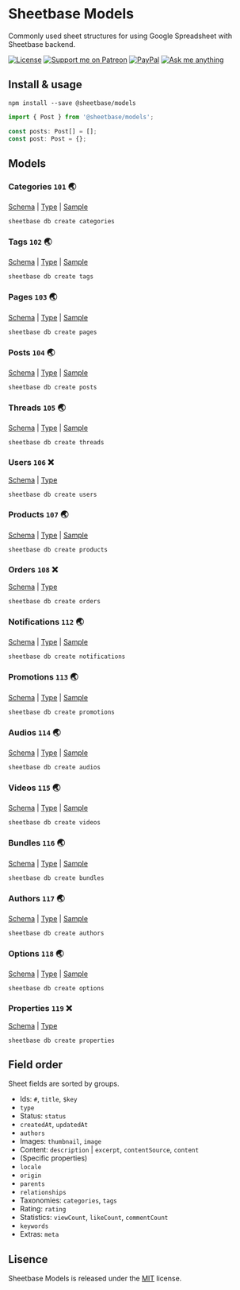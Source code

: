 # Sheetbase Models

Commonly used sheet structures for using Google Spreadsheet with Sheetbase backend.

<!-- <block:header> -->

[![License][license_badge]][license_url] [![Support me on Patreon][patreon_badge]][patreon_url] [![PayPal][paypal_donate_badge]][paypal_donate_url] [![Ask me anything][ask_me_badge]][ask_me_url]

<!-- </block:header> -->

## Install & usage

`npm install --save @sheetbase/models`

```ts
import { Post } from '@sheetbase/models';

const posts: Post[] = [];
const post: Post = {};

```

## Models

### Categories `101` :earth_asia:

[Schema](https://github.com/sheetbase/models/blob/master/models/categories.json) | [Type](https://github.com/sheetbase/models/blob/master/src/category.ts) | [Sample](https://github.com/sheetbase/models/blob/master/data/categories.json)

`sheetbase db create categories`

### Tags `102` :earth_asia:

[Schema](https://github.com/sheetbase/models/blob/master/models/tags.json) | [Type](https://github.com/sheetbase/models/blob/master/src/tag.ts) | [Sample](https://github.com/sheetbase/models/blob/master/data/tags.json)

`sheetbase db create tags`

### Pages `103` :earth_asia:

[Schema](https://github.com/sheetbase/models/blob/master/models/pages.json) | [Type](https://github.com/sheetbase/models/blob/master/src/page.ts) | [Sample](https://github.com/sheetbase/models/blob/master/data/pages.json)

`sheetbase db create pages`

### Posts `104` :earth_asia:

[Schema](https://github.com/sheetbase/models/blob/master/models/posts.json) | [Type](https://github.com/sheetbase/models/blob/master/src/post.ts) | [Sample](https://github.com/sheetbase/models/blob/master/data/posts.json)

`sheetbase db create posts`

### Threads `105` :earth_asia:

[Schema](https://github.com/sheetbase/models/blob/master/models/threads.json) | [Type](https://github.com/sheetbase/models/blob/master/src/thread.ts) | [Sample](https://github.com/sheetbase/models/blob/master/data/threads.json)

`sheetbase db create threads`

### Users `106` :x:

[Schema](https://github.com/sheetbase/models/blob/master/models/users.json) | [Type](https://github.com/sheetbase/models/blob/master/src/user.ts)

`sheetbase db create users`

### Products `107` :earth_asia:

[Schema](https://github.com/sheetbase/models/blob/master/models/products.json) | [Type](https://github.com/sheetbase/models/blob/master/src/product.ts) | [Sample](https://github.com/sheetbase/models/blob/master/data/products.json)

`sheetbase db create products`

### Orders `108` :x:

[Schema](https://github.com/sheetbase/models/blob/master/models/orders.json) | [Type](https://github.com/sheetbase/models/blob/master/src/order.ts)

`sheetbase db create orders`

### Notifications `112` :earth_asia:

[Schema](https://github.com/sheetbase/models/blob/master/models/notifications.json) | [Type](https://github.com/sheetbase/models/blob/master/src/notification.ts) | [Sample](https://github.com/sheetbase/models/blob/master/data/notifications.json)

`sheetbase db create notifications`

### Promotions `113` :earth_asia:

[Schema](https://github.com/sheetbase/models/blob/master/models/promotions.json) | [Type](https://github.com/sheetbase/models/blob/master/src/promotion.ts) | [Sample](https://github.com/sheetbase/models/blob/master/data/promotions.json)

`sheetbase db create promotions`

### Audios `114` :earth_asia:

[Schema](https://github.com/sheetbase/models/blob/master/models/audios.json) | [Type](https://github.com/sheetbase/models/blob/master/src/audio.ts) | [Sample](https://github.com/sheetbase/models/blob/master/data/audios.json)

`sheetbase db create audios`

### Videos `115` :earth_asia:

[Schema](https://github.com/sheetbase/models/blob/master/models/videos.json) | [Type](https://github.com/sheetbase/models/blob/master/src/video.ts) | [Sample](https://github.com/sheetbase/models/blob/master/data/videos.json)

`sheetbase db create videos`

### Bundles `116` :earth_asia:

[Schema](https://github.com/sheetbase/models/blob/master/models/bundles.json) | [Type](https://github.com/sheetbase/models/blob/master/src/bundle.ts) | [Sample](https://github.com/sheetbase/models/blob/master/data/bundles.json)

`sheetbase db create bundles`

### Authors `117` :earth_asia:

[Schema](https://github.com/sheetbase/models/blob/master/models/authors.json) | [Type](https://github.com/sheetbase/models/blob/master/src/author.ts) | [Sample](https://github.com/sheetbase/models/blob/master/data/authors.json)

`sheetbase db create authors`

### Options `118` :earth_asia:

[Schema](https://github.com/sheetbase/models/blob/master/models/options.json) | [Type](https://github.com/sheetbase/models/blob/master/src/option.ts) | [Sample](https://github.com/sheetbase/models/blob/master/data/options.json)

`sheetbase db create options`

### Properties `119` :x:

[Schema](https://github.com/sheetbase/models/blob/master/models/properties.json) | [Type](https://github.com/sheetbase/models/blob/master/src/property.ts)

`sheetbase db create properties`

## Field order

Sheet fields are sorted by groups.

- Ids: `#`, `title`, `$key`
- `type`
- Status: `status`
- `createdAt`, `updatedAt`
- `authors`
- Images: `thumbnail`, `image`
- Content: `description` | `excerpt`, `contentSource`, `content`
- (Specific properties)
- `locale`
- `origin`
- `parents`
- `relationships`
- Taxonomies: `categories`, `tags`
- Rating: `rating`
- Statistics: `viewCount`, `likeCount`, `commentCount`
- `keywords`
- Extras: `meta`

## Lisence

Sheetbase Models is released under the [MIT](https://github.com/sheetbase/models/blob/master/LICENSE) license.

<!-- <block:footer> -->

[license_badge]: https://img.shields.io/github/license/mashape/apistatus.svg
[license_url]: https://github.com/sheetbase/models/blob/master/LICENSE
[patreon_badge]: https://lamnhan.github.io/assets/images/badges/patreon.svg
[patreon_url]: https://www.patreon.com/lamnhan
[paypal_donate_badge]: https://lamnhan.github.io/assets/images/badges/paypal_donate.svg
[paypal_donate_url]: https://www.paypal.me/lamnhan
[ask_me_badge]: https://img.shields.io/badge/ask/me-anything-1abc9c.svg
[ask_me_url]: https://m.me/sheetbase

<!-- </block:footer> -->